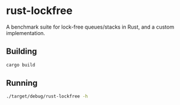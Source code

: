 # rust-lockfree
A benchmark suite for lock-free queues/stacks in Rust, and a custom implementation.

## Building
```bash
cargo build 
```

## Running
```bash
./target/debug/rust-lockfree -h
```

